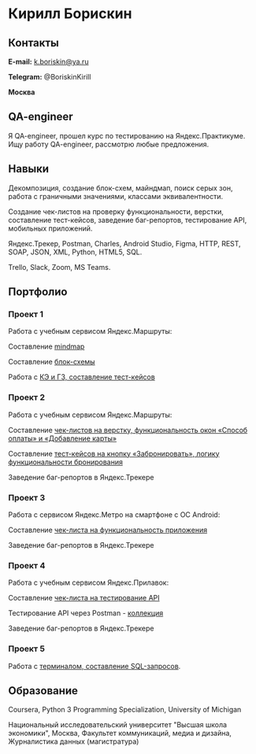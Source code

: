 # Кирилл Борискин

## Контакты

**E-mail:** k.boriskin@ya.ru

**Telegram:** @BoriskinKirill

**Москва**

## QA-engineer
Я QA-engineer, прошел курс по тестированию на Яндекс.Практикуме. Ищу работу QA-engineer, рассмотрю любые предложения. 

## Навыки

Декомпозиция, создание блок-схем, майндмап, поиск серых зон, работа с граничными значениями, классами эквивалентности.

Создание чек-листов на проверку функциональности, верстки, составление тест-кейсов, заведение баг-репортов, тестирование API, мобильных приложений.

Яндекс.Трекер, Postman, Charles, Android Studio, Figma, HTTP, REST, SOAP, JSON, XML, Python, HTML5, SQL. 

Trello, Slack, Zoom, MS Teams. 

## Портфолио

### Проект 1
Работа с учебным сервисом Яндекс.Маршруты: 

Составление <a href="https://viewer.diagrams.net/?tags=%7B%7D&highlight=0000ff&edit=_blank&layers=1&nav=1&title=%D0%BC%D0%B0%D0%B8%CC%86%D0%BD%D0%B4%D0%BC%D0%B0%D0%BF%20%D1%84%D0%B8%D0%BD%D0%B0%D0%BB.drawio.png#R7V1bc9tGlv41rtrdKqLQjVvjkZSoJJN1kplk1rFfpiiJkpmRRYWiY3t%2B%2FQIkunm6%2BwAEAXSjCcKpUiQSBECc%2B%2B07b4KrT1%2B%2F2yxePr5d3y%2Bf3lD%2F%2Fuub4PoNpSEJE49mv%2BSvfdu%2FRlkae%2BH%2BtcfN6n7%2FKjm88OvqP8viRb949fPqfvkqHbhdr5%2B2qxf5xbv18%2FPybiu9tths1l%2Fkwx7WT%2FJVXxaPS%2B2FX%2B8WT8WrPr%2Ff%2FPV3q%2Fvtx%2BJoEqeHN75frh4%2FFhdnNNm%2F8WnBDy6%2By%2BvHxf36C3gpmL8Jrjbr9Xb%2F26evV8un%2FBnyJ7P%2F3E3Ju%2BKGN8vnbZ0PfLd%2B9%2Bfzl9XDj083%2F3q%2FmXz96f3tahKw4ua23%2Fh3Xt5nj6D483n9nP1vtll%2Ffr5f5ufxs7%2FWm%2B3H9eP6efH0v%2Bv1S%2FYiyV78Y7ndfisIuPi8XWcvfdx%2BeireXX5dbX8vPp7%2F%2Fj7%2F3YuKv66%2Fgreuv%2FE%2Fnrebb7%2FzE%2BR%2FgE%2Flfx4%2BtvuLf%2B5h%2FbwtboTmf%2BvPqXh0r%2BvPm7tlxcPhHLfYPC63VQ9xf1z%2B4MAFCip8t1x%2FWmb3lx2wWT4ttqu%2FZI5bFCz6KI4TH%2F1lvcpumfqFTNGk4KRCngLmy6fY32jxqQMnZL%2BA2zi8tOMPnFf%2BfA7u6fd3v71b%2FPjv1x%2Fef3%2F3mv48IXZ5hZzAKyrNBe%2F4p%2FFOp7yCPsTIDq9EgTVeqXocfy2ePhdf4U32gKc3%2Bc%2FZ9e5nuPsZ7X5O32TkZtmH%2FPzP9Gr3or97cf%2BTgd%2BD3U%2B6%2BznTWPLAfzkDffm42i5%2FfVnsaPcls1Qyry02d5xt6Cmq46%2FlZrv8WknA4t0gVAgRxR4rBOkLMCjcSnwEtiTyy8kuEayCOj9%2FfZd8W5FPP%2F199uPz39jn4N3v%2F%2BHUQZ%2FaGWr4h9XT09X6ab3ZfZfg4eGB3t1lr79uN%2Bt%2FL8E79%2FFtHMWt5DzQ5fzLvxcLto3obHb9%2FfXD3%2F5vlrz%2FMqF25FzhLmEiuhdzlJGC0Xs4hVPQZ9g5p7RSDdFI0dayT%2BJehD8OjQk%2FeclCoh%2F%2B%2FCN59%2FuH9d16Fry%2B%2FTChqR1e6YjuOM%2FRI46lalqWcYlpSdJb3xJ79aUwqu5a8fRSxj29vau29%2FSECwd9v5T7fm47coSFsiMXB%2FW8OFUqmzz59epx%2B8g%2B0tUy%2FPvff376%2Fm8%2F%2FnwzsSR%2BDcKxpuFXn45dWFP6UkueXRrL2p2kxrQ7yl08BTeyl132spRMUtlLpCm7Z6%2BYhB%2Fmv5G%2Fbr5dzR7nv3348m2Ss1di13sA7PFe4o6z4BX0GaZueQKh7gnQ%2BGlbPEyJ1PGfn9f8jcnr7jFPswOyx%2FV19%2BT4%2B9lvj7v%2F5y7FDXcgMqdhvvupOBb7RNIuc7RPJM3gR3zwkb13Mtu9ewVyUvPCFzl4LYyfioKfc5DAEtcKwVWugfezv0p0OM%2Fh3sSp9sfc8OeVPf79Iyu%2BvUnXqEPGru9MJWrewvd1ZypEnCkSm%2FKmiO6Bum7vkpYG736xZA8oreM7trx9aKXEorrRTMjsWDwimKxgOlYzXtZtp3KiUE2u7x%2BOOdeMnh2rDoNTLflmRPj65jM7VU%2FEmCXntZvc9BFgeIUthVYamllR9%2FFlY7s32tCoilQDla004%2BfxQQoiBpfjtaf%2BTXEbpq9vitMg9JjEbQlDjDGW2SBBB64kquFCqwrO9%2FwsGoFKLs5E3UQuOj%2FJL8vNKntKy43dSKOqSlVD9dnRfBPQcsNdw8jL7C34Fzcz2tl3UE9NjpzasBm3W2qZ5FweyFxORi6XuNySfUe4fEJDz0%2Fhv7AzNrfG5WjDi6U0T4%2B%2Bai3GrGoGOtpg1nnTUF3jjPeB2VVcZ09S%2FCFasqiJkuc12AiG9hPEI6%2B0Fn9brKL0l0a%2BXVYZLcVJrIK7MIml8iQhShKMEMvtyEiSIs8tzEBaPQBxvagMGAzgS%2BlbPxwP09iLZY0dk9odo130GuB8lTboNvjj86cX5YBWFbx2widHFvfLh8Xnp20roeQ2%2FLhUpp13hLXz4AyX6qYiPSeqaUn%2BM%2BWVtUOaT8nEXYHfr%2BUCnMjcwfLcXMvcoSW83nN5D1H%2BX3EceH3%2FD83x7f51o1SSSNHVYe0Un%2BoDdFdvq3j8Z9hVaqhgUdUxXEPt2PEFJkQJMkJzbeh4M4kBXmrKFw7yAe2cD%2BpKPkotS8n98yQg%2BsQ6z0u2GhGguON9o%2FW%2FRFKXjWTzsdqfVHe73bT2QpyoIg6tXDhRkgRhmHiR7kvEmC%2Bhthg24Uh0EiFwXKUcq310M1RQNSxw1Eb0lmLGCWopxTxggvYWcVbdtSmbARV5KCtmodStKuM2LHCCMs70bz7BBBWy7wVSHZHFunb2U66zoX5mxIuZIfob9hlOSifY5AIbzbQZFwh68nIyyau%2BOuGxED8RR3ZO9ZIUrdL5vKNQnS7rg5eXn2UOHLMpBwaAHzj4hG0o7oagB0pH4CRAEjgEoW6ceoEpoY5NkvcCSBrkHdyQqnHkEdirgUwYYjROYmEEOqexnvY3lKY7Moh7RtPffteeV0kFTkUWqdmFfnSM3FjuDn9ciGtQ5fsfGG5%2BePUCEAkqee04U%2FY2KlZ53038QQgUpBd750b9uy70fpLIlpxGouILFX2AeOihKS1PSuIz9PnuHn1bKKdqEKcjVJJJaoFmlPm1iBYlWGBljmwl4AtNPbCiUAtLt%2F5h1tKsz2UlUgoDgUopIiUWouKH4XExLzRFSaQi34qSIviFQBxc6AZKSUI8KfWR1CNrKES581KXJchEtRIQLdl9iJGA0duguqnguMsR6y4HPp3el8eBU8JxsCIXKdj9PEQrElI9g2uThMenrZ2koWN1gJKcEQEWbl74kYqzLzo41ars%2FvhMvuPFp9xWPd%2B%2BvpjOEbUh7ilWTunb8gPKXZBjad0ugBIqu4pUbNeKUnh7oFY3at80Up2OvGgSIe4jRpHAFEUoHk1XUARLpvscLoXKxBMBuQKXIioyaUVe9qRAzg0ih7FKZJLgmL0YQEkUeDyj1T2dLY9F95AKM9R9VanIjvfPWUIomQQa64XswHonj4JSpp4uSPXTdTf%2FiT88vZXDmb6NJpzuJodaqjlkYTdVWaomcBzCnkTjdmqfPXGH9BTbSQDMFwFpTf%2BSbCSNiChCHrOR4aHw2b2N1KcIR3XTubqxBHA9CammbpqCdmXek6ZufPvqhrVVN1Oi5X0Hp1w0opNAdLEczeb6XmzMAUdC36Jf%2FfVl8Sw9eU6Ru%2F1TytMZm8fb%2F8pFJydqrqfy%2Fwfhf%2B8em7%2FrbH9YfFo9fdsfLfIZxYne%2F5q9%2BNvy61Z9Y3%2Bi6Wa1eNr%2F%2Bv3y6a%2FldnW32P%2F5unh%2BnbwuN6s9gfyMDtvJ4mn1%2BLy%2F0GsmQltwE3Xa67sG9qzTBXjD31Ka%2FKbg4DmoYcltf9d7gM0yfDFR5Go5H1AyaShe3vNJFwOIjghrqmlVrqGhpB4iESirqSiXdi6qgV109KHHyrSuaxB2PkhQYs5jZaY1DDMHtCk2WBTLM%2FcR8T1mDCcJf3B28dZHhuXP3ZYvqzEsa8WwCsYXTT1GDp2jxC7v2sVOHnmXP%2FekJ96NSBveVXGGkJOZZlg6MmwvDGsrk64xbDvvQDkZtc%2Bww9%2B05ybD2oLQ0Bg2acOw6skC%2Bwx7frVKOgiOjWyVglSOjc%2FdJyiZVoTwcXOQUoKrZmCbEpxFhVnaK%2FA7AfmnGUhWXWlCc4YpoURBBqRx4IXIKBtWGmLE3ChbWNJ7VofASvqRgd8jrAN7eFQMIqTxDO2AMZiA5wFPQxmlQECnIJ%2FbcijcFYIRNRNLIg%2FbUonWZKnHKmxAO6rhRa%2B6gkeBghQdooB2knAOTQg1miZIdh0XQ1PUxPs%2F69vJgwxCkwi7e%2BmQKKi64j6Gl4SKZGKIgpw1Gsqj3ocNzaEPpHL%2F8WBI1FTlMUoDrCMblUhjMBslnmtZwzwrl85BW8iQaogLzEfhy8gBUcHKIGdU0oUGTd9UajCTtOkc%2FFkfGnffzL0rmkuwdn49JB0RsejrLPdvJcAaTwfNRXEa1Z4CMFjzjnDLXIeL1NmZhkxAATfAIe8h0x5bXUppCcCWseA2QUbBO23SmQKqz4HEAwMCPiifpRb6dqedanbGsyIqO3dphNgSTAkYw%2BlPcFdgSoDYz0Akpbh217I3EAAbA2fzhBsBe6oY1iDly2NDiXYSeF1xwvPnjDhUexhJRHRFQX1ETRiL3JKSBFgi0X7PFqpBuKJvpimwF772maScqrqhgEHGFWAZ%2FYNMdEPCJtij6CN2GmJ7Y6YQwX9DmcnYGCgrXxJb2gt7ksFBsWcM9FGah49Rt51PYnZwI3qbGuX9beO%2BpRb7lpildkeVhWjTqas4kE8UqPxluMrGSjL4oolbKP4p5pTUBp6SssbiMLh8Rj5toWJmwApRfpjwhPQ4W28SF35MXHyw5m1fozkyx4CwUoV7JgxZJEMTRI0xaizsZZahXU5USk0UYHcIgay2JrPUS5iqxjDx9XHAutqMJapljSPtZIY1GkfmbazRSjHyfDmJskfRcFK71f0KfjmanHOaLvSYwqhRTV2XmNN1qaVO62HrOi6yxnVdpOo6wprrOhWDMo50xWlY1xEfi%2FpKo69TuK8rnx9wMbJ%2FshyUsBHrlkAfNmfhlNZl4c7NdUtAXyS3ZJYxTm7X7JYzEmdZg3AAIgsI5EowqdW2TIOH%2Bw18f5fX0h7nuyM4%2BX2qJEuTdEQkPwSOg10j2ASI8ryZzlmeI93vOG1nB5tkVUfeMMMb3Sdn28VuFHGRRvSQtnUiWHGE2ZYQpCRikLkQBWu9SK3ggzRDyW%2BFANJlFqQXYPZUsc2HyR6YNcHWg6o7oztcbjHqZNM6ufZypP4wxUvuR8eLG3mjL94IHeONBtsbRt4wxBtu%2BXIESW%2F1zBvH9xMMljn4KV1hDjYqDmd4o%2Fu6drsgsLxPewwCpW%2FdSxAoiuppvVDQr1yzddmhIPFTGVVvEvjYsJzlaDBoAKVzLsrZgKINaxthxyK7oAECzUjnGnR2LErji1JHOndMZ8cirmDAWbxe6ezYhrhgwBm5XunsViBEAueC5A4zKL0SunOQzZarjRv0rI6ErkHowLG0VxNU3VFz16AzdYvOqXP9TwMRaD7JZJ%2FQ5GXxtPzhzz%2BSd79%2FWN%2BtZ8Hr2w9iKb2RXVotJbXDjFaXktr5YEG7pecIBV0aF3GNqPhD9N0KkPiNn3cFoSy7X1FasNL9pa1FFoNrU57bhyUABORm4En90E%2BUwbgkFNChx7L6YWBuMq5BGvDM4AwMqcfv1u%2F%2BfP6yevjx6eZf7zeTrz%2B9v11N6pq8tPNsMN70nyqTvlRF0qo9RpcqJ7IMgJBig1Km1Pfr59Xr63J%2F1Imq3PWS7zQG1doZALaK3kg9uhCWaiZXbudiZFq8xJcBZhfns80zof59bMsgAyZCXlt47R%2Fw0tzZC2jJTNA4UuenS1BvghQxFMZQb1Icf0TAGUpFfR3pMD%2BAcAaDANRXWpuAwmwCW1O5EtE%2BcrgSPeVKZYP1A2EeBPAqtIqXJMYqR83dft8rAIpWoeQU1AimSSKTP3hSBAA%2FCCOAEIiZ0OVQxysX4mgbB7gMEVhMZdwMcdprYKOuCsIerBADFyLA4Oz0Rw6%2BJ8IdHQZEB8jXlM3hhHBrrbJFV9gxiPIZgWvpcLC7L57d3qwc5vOSTFyIwCGJPTkSxqOpMEgMWIxaym3%2FMlI6DEf%2F8rQ0hIpEFiCiFwUIIqZBBwHJzI2%2BpfOME%2FhIU2qE4f9TUxs5xHjLqLVH33L0LUffUtNSJI0QLYX6lsYgnwXYxqilWmopMSeiSxVcMwgFIgQyLTQQFCYFxV0oGEU3VPuuc%2FkwIh%2BmOKIc9FES4pl2MFQnvNIG9Rz15cMItjfTB68z8BUicJ9iycylaQskEo0Qd1jsIrPjDosvMmqLUVuM2sIZbaH5FpTFnr69KmZWg2eK5K2uBYwyAxwO1ybPwLsxZ7DzJ1GaKfQU%2FJNXTk1QX9Du9ggxBqZuGoLNNiGIBwYhOkfoElHP1wuczC5dSpZBwsAYLiHnod3wqUN8L%2FDh%2B0nfpKrc%2Bsgkoz548gSRx8NLqNQCuxTBuwOmwsMQnsT0UowNYx6fM%2BmRLiUbxBPgC95wZxG6kgTbJzc4GmXPB90nhS0nMEckfmYjKyjHwPH0wNFK4UnZE3hiNHUhVEWIUVWbi%2FxTqKEjj2LP%2BNj61eEpRQR4NMQcPGPLWMWAJqIRX1B%2B%2F7TYPK4KPvPzXxAuI%2FRlW8L1Vxmb3m5WJ%2FPx7q1VRv6cFrtrezQqLn%2FgZf%2FuafH6Kt3v29f1T%2BvNp3zm42SNrX6tsPhaR8t6WPQiVa4OTRZYsmyupbGETIqPw2waAdvZRPHQBzVAmKgSzRto%2BU4vTioVvBs5bwUPC8F3F6Mo8N6aadjjVPCfFs%2BP0mf%2B8c9ycpdrn5fLUT00Yh7vw4IZNbtOMx8bHvPvY0%2BB3Z4CeYjOWl%2BBuF3RWleu0MUtepdXADiWiIk9DmAKG6KwMY049AJjPVHh8Hb7xHdsefugE%2F5%2BsWQP7VAGSFgbEjV0DMEt0tNoI6E7IbRjEG6Rc0hAQyG0WxAFJKIjoc0Q2jEQt3h4YH1uEDp2zEaHI265iSEjGM3AoG8XbR1as%2BcgfUSlw9Qc1BUSDBU91Hr3DJOvQrCWLNDAIZ3NmaBJyGW5JHcRNEWBDGbO%2FMjTS27oPnBmLMUTIk04o1S2lsqTGhk77ERUMkt%2BeZsmnwqUcio8j0R9WXjF2a7BRWEyHN6kf3minabMk3MgcZoJt94SGWDSHZmTbptDYcakuyukL6V6ozD4XBILJM0JxdHnKUwld1teQx0ikyexjwF3BVgfqbkaaWgTD8l1Jhcj4weWJpoWT46xevk0nVQRVYzbHNiQqxJZE0UAWIuIwF2FskG7IGliBDcZWM3PoMlAGhgvV5puZN%2FHl%2FsFrt6g3tOBsWlrT0q%2FNKy5wevC4djyYv4QBSeluOBEyPiJOcGJnNtG4HYii9VNZEWOrYWKeqsq1idYGUvQozzRK6VdS1kiTeMXawtrZhqnsKVkXpLxG5pNEtEN7xz1YwTPmFht3orGfLuJjnhHPMJTvcALScRFCVWcQ%2BL7iCjaRT2JR9fwFIeBuwE1apyOtafEzjWcHXf4zoPSkWP9KcnYcWaI0L31pyS%2Fbp7Y9mf2%2FMPN%2Fdv7l9Xrb9%2FuJ7rm7m%2FXTXcWtRnB0AfU2wY59G4a6N%2BLpyB1ioKkgWK9eBL2liHDSdigSffiSdhb6gsnIe2VhMe3MTpJw96iEZyGwUjD02noWJwRlffn9TQA7vqUt2iNU%2Bb8fAwbH%2BbW0FFCc3k8N6ad%2B8vLkYx7%2BIAxTM2FiYfUbcPU41k0A0I2iA4i11LlqTxufBgWFpISc7HS52677Uf1tT6kTnv%2Bghm%2FhDIELX7qHVcz8DWPTli70o%2Fl0qizHc1FaUQ8KmuuMGEeTX3xT1diYpWI1MRvTn8NomfLRf1VBraCAWGVegxCAbWs%2BWmDN7Xup2wAQAGYkNUNhRNBEC4HAjb72g7k%2FXXFuzU7puGpFNftRK0dzN44pjHrfTt9UVOFSRg1cKbwAi8%2BKGCkwhtxKFA7Y1SxzTGqDpFyuuoNIpiwiFduZFUDtRPqDgqxCorfq4TIPzG640pgTvOTpMIxre6o4NryoNygG6e32F97w5VIrHc9QVtwQ4KFcuak8Ex3YI1SOEphN5EJiTwElDzE1raEqUi%2FGGiPQHArCw4VvAn3L5RCf8FxJoEzRviMueKRcV9yClk9lFk0v7y3O%2FUUcKfsb%2Be%2FR1DGFGY5wh4yLx1jlmjJ7kOMWRi9DeKOELsmsdqhGvAWOJh7861OTCSx9mTPvYdG0KyMyqW0PF7CSAppPd5DkzjWFsfCkdAtCY13bnRe9y8%2B%2Bst6tUugcN1CfKKsByNhTD3GAAagfNL9vRfnUfhH3Fjz2mZgu8XA8%2F1AZqE4SI4w0e6vXzI3L%2Fu2y80bvOrZQv13yUmOaQx%2B4%2Bq6Bn132PSQx1GdWcWu82EUo66fFWueRkotLQh1IBl0m5O5HvdkeD3uRnV8VNuYOwbYliBB9rWo9h0djIE5YQJywjDtCdFzYMqXapcQieuz99AxG0sT4iXkYGJ1TF2KRXY8DWKA9uWFpm5KLlOg3xnQ7z6YaYJaHi6kvJHz7jeVyYor8Hoq5RaQ9AjcFBDw2oU4eCrfGMxUhOAq9HDnUj0nke9HkR7I5vPTZUh5XIpR3MXRPWz3sCRRQUhPl6gARan2PQ5faCA6QnydnkxpvyYxrWsSOeaQMyYR2Wo%2BZrvckvwwexCBvlEDHco25yUzPC9aZfeO2hNoGNF6ue4wxYURa8tAA2CVvDNRY5XI4zMM0DKEWBbdmK%2FFBoHd51pTz2nLU4i8eslXW12KhAIUPChyBJzzWNffoaQFgT2VZp%2FyFU4U9tRE4LAQfBehMrjniX81x9pMLO00ycImRRFMokCvkcQxogXMoXiwsbVv1AKjFrCmBcJArpNOaEg8vbEltovlw5AAY9QCoxYYtUAvyxmp7hZEGKKQOYXA7%2BjCUkQpqZsiSqlbKaIUD%2FyngSbgsNShqB0GDtbl9KoQZPUkdeolw8juRjG2UYNgHru5ribOee6keKQc47FkT3FJafgF3qXgLGHBRJkEtUi%2BVtuQag9lScczZEhkxjWKY4%2BmeiaJ2eyzEzVCB41FvPv3pjvA2oco%2F6%2BllYlrW5neavPkZfG0%2FOHPP5J3v39Y361nwevbDxPagNBWER%2BOOHecduVs0jFV0adImGOuwzid3vuKJt3bCuQJB91mh5phvsaMpijq6xOaMDCNsDupmDq84r4CnABJwDGi7rc392DItHiF1p%2ByAD%2FhfKjSciFjRktfisl3y8A3jcBb%2BnV1d1grbzoUvHL9lh8HXt%2F%2Fa6b3Tmga9OXMFomjFMlsUazKRcxVRNMxwW1uLSQMF04HojhoHKUPDzr6M1m2FTWqrJQUItrVQPVcy4aJW70CEQjXoQEMufSOsF1oHFzLikZ5gBQonYq5uhtw2FS7N%2FQhjHqqKMQFShSV%2BHq%2BLUxCPvzW9YQ36hSOYPouaynFhTMD43CigA6IO9DiSQgU%2FA2ggiDQFXiw0OeU80iSkwntBqSa5hOqVogCjxcClRCNN%2BRBYsktB%2F4wupP1Aijdgx4oTnS7kbirjXlvpA2Om%2F0qg%2F8%2F7XQQj%2FekZm0nXYJy01%2FmLJhxCVKkBEeRrKqYgurcIxgXZ1%2B8R4CYwYIcz7evL7Kojj6Dj02hMEA52I%2Bw166BrBeVNJFQlsBJuIAn64SNVhm9N5tdFct3a5WvZPYkBwS7%2Fe%2BjtS6z1inWMJNg1to3Za2xLKNaKnu%2Bn2426y%2FZXzsE69Xdm5LpBVHZ6mDq2M0aWF1gCUjQii6LtvgTPlVy11GiMMr%2Bu2t4E8ipEvVUqofYHXQF%2BmixnaK9cOLy62q7x7ZgLCj%2Bzj9JPN%2BPir8PH83%2FgJ%2FUcC3Ogq%2Frbtmwxdd%2BKvUZpl1xOQkijzciiZjJMqMTjNNHP8yVCKnKcTocINWAAuBJlQVAMISKNBdf70YW%2BbvRe8K9p4zrkfIHOotoynmiDfC7mvQVCYOUcPvzHryF2yKDWIxH7U5Yt1Es7G2rTEzCD%2FPfyF83365mj%2FPfPnz5NrmZNMDda9MmJv7odT8X%2BiSCmgTsb%2F0oetvJSMBTCdgbwBl62w3Aspq037pIiLQvQuBL0hoM0lyOKOGPrLdVhVW3fUqUoa4UY17m1iVloNtPy4cteAfuPwvi4%2FuPYI%2BkgohWWiw4KXdt49sQgK841%2FKpektorFXZmRRlNEn5wqAD7mfTQxjt0rXCGSeBwgvKXd9lVMpzLV2EGBMahApyeIy0WKFzU51kaFE5pv16pSevq%2BwIuBV9FnWRsJLeFv%2FiJOzXLz11Vsg2CfFn5hgJ7XimXflDTlDQrdACx6Ib4Vlb2syAqts20pR6oWY1MwcMa0yOEj5r0TnBORSJrewcSM0VAluenHNQXHuLP%2FHoxU5q1SYhCBJI4t%2Fdd4sU55UKcIOEbnkvBEkGXO9mGQ%2BxZQKakHToH7iyCoX%2BqbfTsmgc6tfsGYkddTtICNODxx7MoOUilaNmsLboErdEN7AcePheDuskb3Q5GkDiG13M%2BafHqV0bqoJvZHOF3Poelos1tnVpmLhVhAwtxR2DIqFbuQKCQIsckgWwTUeGSrwQxyaHGHMiwreUV23i2jhm%2FCoPdETqKHWXnN2Rz%2FRSwomA3OTi6mcSDHa78OUupzbPnnzi7vpoKysEhpcula1SkteUTKRz1NocdIbJXjETIDgA2QeBLtjrogcT54KLCG97UBpJYkhpVJ%2FYtNIo3x7SjdKo3okGd3OaqyoNVv%2FEmv6JGeaJYhooIsb8UGopaL80HUTi2IwOOnJiwzqI13cQHfSCKqBP2f2sij41P%2F8FmbIh9AWO38AZoKssLrzdrJpPqvu7aTvplt6%2Brn9abz7lw0JlYz21G%2FPCF%2B2CT4vnR%2Bkz%2F%2FhnydhPGY6jwGtEERwrOwqzl18GrTVJFpP3rzWDMdwzojVpYMhzO3Ji01qzPNwbteaJWjOFpV3FeWxQzr1sbUqpCz4o36A5oD3zYnVN2bKbUnIeb4pCFqbgB9Ku1Xg7KjewmSOVj1PZrZo%2FC0Yqm6CyWwNarEHmcqTycSq7VUpmvW0kGzaV3SpdsgZDWmapfPLSGTfJ3NsiIZzMDRoORjLXILNbwwesQc%2FlqLOPt5v4bg02sAZlm1Ga69DZrZ7aVG%2FINLbrrS3MZYs9vh2q4942veH8ZBuMRKHp8fnpcyAq8d0Kf7HNv%2BcHg1jWG3IiAnja1cp1%2Fpa02zaFW2dDkbXX%2B9UqET5OytUvNndcIqhZCTlh01uqLqINSerxARuYu8cQPsKAf7h7UaC6KBwaEGHrDwMMMgPvxiWTdWe4Yz7gmHIc55GXIY%2B1GHaxVb4yO6zuKIfyGILqmGEYzp7IwJgX6yubmVVCILtFrpWd3AJ5CSA5DJAcAY09pmsuu%2BRAeikPLTlQben%2B2xBIkCCKKbBKAHxMqbQnapD2ISQJN8z9EQJZo5ArJriv%2BIbvyIL9vSgKzBCIEjEv1JsiSGKVKuVA652tfuk%2BVHn9vHp9XRZ7%2B04LW1zHaBcAS1KTUSS9xQ%2FYwyoqaw6vQOc7XLMLezzd3DTlGFURYhDtqR6IEfmnUEOHri%2FpC6scTxiCFkwjj%2Bo%2Bc4h5acYGpHhtxfG%2BSR12NU%2B8FZfvsalSxq2tDDOK2A%2Buf5gDxaTka4QwzWQ5FB%2BH%2BK3ksEKW%2BkgyB2Z%2F8p8Ci1YMFsGEEUgnSGJ9rbkoTD4MrqYQOSV4b90g9TZubW3RiToAdROlgUdgg7ameWKrXrGo91lJ8TpmYTsdKtRlVthv2KIdyHtlfBljGmJD1881o7pLKCgCThjJ63Z8fMUOopGmMky2oo5mha9xWIg9B1%2BTAT2MzWXz5DpUzfrC65n8PaEvOgWX9GWlLG6darebHtfm4ha9U33U89dcwtvhMNuMeUFSpbmiFNFccZh9ypjyGkR9yjVVdpryqSh0CRFMgQ%2BjoO0TcM6jq7%2BEeoHuFlQMlf4PhRpY3%2BbFx7qFN5j%2FTEq%2BWuUQ92B1gubNRL6XBpU6AVtBaNCbKd9sbj2QOo8pM9RtOcmgCrEQ0gmNN5QwET9xt0i6HPSSqHx8%2FbUd1Y4MPImed%2B9g8vgsZVre48lkqx9EXqCn7kMaYThiYeSlxkQbKaSMoj2K9ijapaKdxpEk2spyzpR5iV6eNira%2BFIuXbBzajGZXwVvQaISsNsJLlWiEu9KvOXLHTpiq5NBcrdZfVaf3LvRZSqRGMf%2BwvavMuLRDlqnUPrS5vT1T1nHa7Z03h8RMyp6UVKPjlEOBW2KjnZAcw3tDUS%2FUu29gb2NsuGUaAAk0A5w3PeTN1LDdZCKF04CHHeRuL210lfddkNzCPMmU6kcPFDlGAcY4M0xPRlSj5kiYEkHZE17p%2Be85xIZJZs4eNtH886x2rbPEEHxHsr6DupBIqEvCkOjsq0rAyFiwjy%2FJhHDDooFKBFL4OJrSqUex0JfFGaM9x8PBk3QIPS9ND5Z6UamIkjLGPPFDGgBVMffagYyb9IBojUdIOqU%2F0NK7OcpUN9FuudQTkqAbYXFJrHOucJvOiTXzl6YJyElHkdIKKSZ8UkqKL4kFvkAKMGJKRNbts2jLH%2FISlT10D3giFNA%2BL%2B0PvVCUxkegnRxjyJrjORJ7AVIXs%2B2zFoChzW0lgW3hHVzBtStnAG2Z%2BN6XB7Z4Y6lXRZWro2SgEVeGGuCaHTJEk7%2Bi1iw0aH09oYliSvSBliSNvFQbJIw0klYshSyNzwqnIaWRHBQNOT4Io7QEFs8c32ZKwUxcxf5KLxAdqhdY9cAx3FYGwVrS13lga4IncMLIs9nxQSJksRj%2FuGfmrGNmAeb95Use92FEy0v0936icqgbGwRrNsiWNZH79cErYLde0cArEAf4knAV74cnup35svDQHzEp3G%2F42HKwGgvY8UEaEUvY%2FXKJHHnF7o7xIgnlG9S1gL%2FwEOKXlEofCbJFwq9KDRlPce1dhasZ0hTG9bzyGUaW8%2Fsz806V6eHwzNR%2FPh2fb%2FMj%2Fh%2F">mindmap</a>

Составление <a href="https://viewer.diagrams.net/?tags=%7B%7D&highlight=0000ff&edit=_blank&layers=1&nav=1&title=%D0%91%D0%BB%D0%BE%D0%BA_%D1%81%D1%85%D0%B5%D0%BC%D0%B0.png#R7V3fc6M2EP5rPNM%2BkAGBMH507Ng3mbtO21x7TV86xCY2Fww%2BwIl9f30lJIEAgX8bJeYeHLMIIe%2Bn3f12JbiOPlisx6G9nH8Jpo7XAep03dGHHQAMQ%2BveWOgLlm2ITOvpOpPNQndKpZngwf3pUKFKpSt36kS5hnEQeLG7zAsnge87kzgns8MweMs3ew68%2FF2X9swpCR4mtkel6g3I5N%2FcaTwncgt0M%2Fknx53N2b01s0fOLGzWmP6WaG5PgzdOpN919EEYBDH5tlgPHA%2FrkGmGXDeqOJsOOHT8eJcLvj0%2Ffv7%2B5f51Hf6mfJ45XW84%2BKnQXqJ4w36yM0UaoIdBGM%2BDWeDb3l0mvQ2DlT91cK8qOsrafA6CJRJqSPjdieMNhdNexQESzeOFR8%2BiAYebf%2FD1N5AdPtLukoPhOne0oUflX8yGH6zCCR1%2FvPJGoD%2F2e%2BuXP774b1DXxiH7mbEdzhx66ev94KsCP92NB95j6IwH0Px7rFC0sQ64G1B9jp1g4aDxoAah49mx%2B5qfOzadbLO0XYYG%2BkIBEYNTN%2BpX21vRO3WQHnpD%2FHmrdpAurS77jj5vk8%2B7EqIZXlj5b3M3dh6WdqKvN2S7eWyiOAxe0qmOJc%2BBH1MoNaMOhVcnjJ11rd7oWZ3aCHUMikFN5C2zMI2ZzZyzLtbu5JoGYk33qUbxJ9E6TLRuvgMdM11RHZvqBXUstC1oNeFripot6%2F4Ir3Jyd0Ev%2FT1w0VhSKBUd6HkwQQEk4tjoZQWc0nEc4YjE9tHXEptIrQRZhsp915JPkHyi%2B5r2AtuB%2FxQtE62bXozxWNp%2BblKYP1Y4It5OAi8IO3ofq2%2F29AtANoc6UXHgxX9149ekFxUDrDzbC9fbkNbRyo0ih7RK70o7fXxAwq%2FOOi6eIM0j24%2BUyAndZ67vKJk9uGfNWK7JCWSDsWJ77syn90QAkG7MtENzhv8aWG%2BcmjAA1HNTDSABUQK5oMa1qJK4FkW39Bst78MNuKN%2FsU7gX4RUBn44KlNHUXgqI1RHY1SmbtS8A6HTH89PoQMoGh%2Bgxle0sCRSj7hIfUs9Dv7e5eSA402ARXOuPbVTnlIVuk1pgEUlQNgM9TbirJv8wvNbNzgLcdC7LAe6hGULJ4%2FRfU%2BmfSLGIdSEXjZ%2BscakMn6jEeaX4qfl0MvAlBg%2FUyr89OOdt17nvAFHHSFlSdSJqpzTrcp4VUL0kgE9hUcPJ%2BfNIRcSDI7GWVV89tgBbKPF1cyzzIQHqN1T6O7GbcsjUj3bn%2BVu%2FudfB4xYRiJfpX6UJOt9VVNUC%2F9VOxUUXR9VnamK%2Blt0VDW%2BPRKNndOJebB4WkXHkg39NGRDgzeW2uP%2F5cgH6AmyCtO80a0y%2FdC0s1UuyvWeK%2BUfRjl%2B1dXTJIlfxvHxy6gJGB%2B%2BDLIt5uygJ6juXQa5eP50nuL2RQsj4unfa%2Bl3jlZvpd8skkjivyBo489%2BAHalws%2BsjD97E8JL5E%2BnTIW2cNPT0%2BL9sqCrSnbUJ3vyMkv8glIcpwHpQA02YqP7qzhFskiKhMuNh6VIUickitbL0gu5spBGqqDn9OYn99IVy6eadtjyaT8M7Q3XbIkbRAfcKIOddHno4mydFmXObvYth8joRQ9Y%2B9Xh3kmP9NmNonWbXfsV%2B0a1pLorTXFY%2BNme48hVo4F6m%2BNUI3ih7UdHIcjG3aY5bZoj05oOSVRQwnLwmo7cCYuhypqwNLu5XKagDHYNylAqlw6NNijvi6AuFYKinbttUG6DcuNBmVYRwQetIposqsoVkRtZCTyrXz65u60o7UH2xN%2F5H8Go%2FaHtIxj7l%2BH233sgfxkOWuaNpeWmpARluHf1DMZZ%2FRLclS82ttUX%2FNQca%2Fjv%2FejH%2Feq%2FEQzWL%2FcR27j1%2FlK22sB9EFxC%2FWhysXvYsvuW3cvH7gEtuZHt1B%2BP3VugtAYmB8E3G1kHO2sgPXl8rCD43eID85cm%2BIJdYi3B34ngH7C5WH6Cb6n5%2Bdg8uzeaYfdrN%2BbIPTp65M5kzBAfyFUJlmt51hQ9xVeE05%2F28VuT0NHEs6PIneSxyIO5XctZZrYfsa9E52QPnnBGBAU2xGTHBpWeuSWokOlWCirlnkyY7wl2LxueTMFDNMP0ZUSQhqHihMI%2BXOQ8ByTwDP3Ax07i2fW8gog6%2FuEETQEHyW%2Bx63QnttenJxbudJp4GJG3rp%2Bop3DPeuEpea3snU3BxNLPxvwEqeA14wOgbACJ%2Bd3VAmSYsgEk2Eh7zQCZ0gFktQDlMgRLNoB6YoAMVgy8FmgK5MAQvHvvosAwrnj1wChaVzZoKl7yeX3QiF4q1zg6oEWHoCNab24cHfGeiCtEp1QsvCA0wnXSxjca1b4Mjy%2FyXWaZ99D60OmqOnW%2Fs2hAZD2BLNQCbqHW6ACVLTukQvJJFiJ63Hpu%2BqZEfr2YNQb8IobFWpJ%2B0jp%2Bud4sYZ1eU0GBhquwZHuXfRPqu9q1vZOR1r3hdGshvrEd2XWjfg9vQuXdgMYtPbItHoDvIV2AS92DVfn47%2Fms%2BjzvQNWgccaXoKLD7H%2BBIJ49%2By819Lv%2FAQ%3D%3D">блок-схемы</a>

Работа с <a href="https://docs.google.com/spreadsheets/d/1ilJaeWgPSx601-0WJIfsU7vsqrCakKyJEH006FJR9Hg/edit?usp=sharing">КЭ и ГЗ, составление тест-кейсов</a>

### Проект 2 
Работа с учебным сервисом Яндекс.Маршруты: 

Составление <a href="https://docs.google.com/spreadsheets/d/1yZQbxdyISWvUgJUXfcVBQ6wtzWYUUey1IE-smD742uM/edit#gid=899462569">чек-листов на верстку, функциональность окон «Способ оплаты» и «Добавление карты»</a>

Составление <a href="https://docs.google.com/spreadsheets/d/1yZQbxdyISWvUgJUXfcVBQ6wtzWYUUey1IE-smD742uM/edit#gid=899462569">тест-кейсов на кнопку «Забронировать», логику функциональности бронирования</a>

Заведение баг-репортов в Яндекс.Трекере

### Проект 3
Работа с сервисом Яндекс.Метро на смартфоне с ОС Android: 

Составление <a href="https://docs.google.com/spreadsheets/d/1dEP81cwL3KMGu8E63SyeajMMtF-_8ljsFfh06T3b6-Y/edit?usp=sharing">чек-листа на функциональность приложения</a>

Заведение баг-репортов в Яндекс.Трекере

### Проект 4
Работа с учебным сервисом Яндекс.Прилавок:

Составление <a href="https://docs.google.com/spreadsheets/d/1dEP81cwL3KMGu8E63SyeajMMtF-_8ljsFfh06T3b6-Y/edit?usp=sharing">чек-листа на тестирование API</a>

Тестирование API через Postman - <a href="https://github.com/kkkvvvbbb/resume/blob/main/Project.postman_collection.json">коллекция</a>

Заведение баг-репортов в Яндекс.Трекере

### Проект 5

Работа с <a href="https://docs.google.com/document/d/1-LCdBjVELRPB9iJyKpAQp5MMfISWOJ-P4ZLisryrNPw/edit?usp=sharing">терминалом, составление SQL-запросов</a>.



## Образование

Coursera, Python 3 Programming Specialization, University of Michigan

Национальный исследовательский университет "Высшая школа экономики", Москва,
Факультет коммуникаций, медиа и дизайна, Журналистика данных (магистратура)
